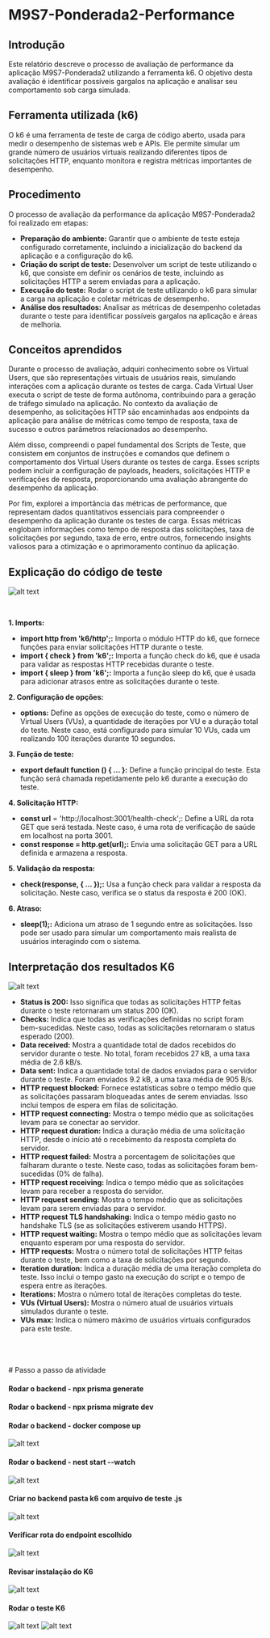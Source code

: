 # M9S7-Ponderada2-Performance

## Introdução 
Este relatório descreve o processo de avaliação de performance da aplicação M9S7-Ponderada2 utilizando a ferramenta k6. O objetivo desta avaliação é identificar possíveis gargalos na aplicação e analisar seu comportamento sob carga simulada.

## Ferramenta utilizada (k6)
O k6 é uma ferramenta de teste de carga de código aberto, usada para medir o desempenho de sistemas web e APIs. Ele permite simular um grande número de usuários virtuais realizando diferentes tipos de solicitações HTTP, enquanto monitora e registra métricas importantes de desempenho.

## Procedimento
O processo de avaliação da performance da aplicação M9S7-Ponderada2 foi realizado em etapas:

- **Preparação do ambiente:** Garantir que o ambiente de teste esteja configurado corretamente, incluindo a inicialização do backend da aplicação e a configuração do k6.
- **Criação do script de teste:** Desenvolver um script de teste utilizando o k6, que consiste em definir os cenários de teste, incluindo as solicitações HTTP a serem enviadas para a aplicação.
- **Execução do teste:** Rodar o script de teste utilizando o k6 para simular a carga na aplicação e coletar métricas de desempenho.
- **Análise dos resultados:** Analisar as métricas de desempenho coletadas durante o teste para identificar possíveis gargalos na aplicação e áreas de melhoria.

## Conceitos aprendidos
Durante o processo de avaliação, adquiri conhecimento sobre os Virtual Users, que são representações virtuais de usuários reais, simulando interações com a aplicação durante os testes de carga. Cada Virtual User executa o script de teste de forma autônoma, contribuindo para a geração de tráfego simulado na aplicação. No contexto da avaliação de desempenho, as solicitações HTTP são encaminhadas aos endpoints da aplicação para análise de métricas como tempo de resposta, taxa de sucesso e outros parâmetros relacionados ao desempenho.

Além disso, compreendi o papel fundamental dos Scripts de Teste, que consistem em conjuntos de instruções e comandos que definem o comportamento dos Virtual Users durante os testes de carga. Esses scripts podem incluir a configuração de payloads, headers, solicitações HTTP e verificações de resposta, proporcionando uma avaliação abrangente do desempenho da aplicação.

Por fim, explorei a importância das métricas de performance, que representam dados quantitativos essenciais para compreender o desempenho da aplicação durante os testes de carga. Essas métricas englobam informações como tempo de resposta das solicitações, taxa de solicitações por segundo, taxa de erro, entre outros, fornecendo insights valiosos para a otimização e o aprimoramento contínuo da aplicação.


## Explicação do código de teste
![alt text](image-11.png)

</br>

**1. Imports:**
- **import http from 'k6/http';:** Importa o módulo HTTP do k6, que fornece funções para enviar solicitações HTTP durante o teste.
- **import { check } from 'k6';:** Importa a função check do k6, que é usada para validar as respostas HTTP recebidas durante o teste.
- **import { sleep } from 'k6';:** Importa a função sleep do k6, que é usada para adicionar atrasos entre as solicitações durante o teste.

**2. Configuração de opções:**
- **options:** Define as opções de execução do teste, como o número de Virtual Users (VUs), a quantidade de iterações por VU e a duração total do teste. Neste caso, está configurado para simular 10 VUs, cada um realizando 100 iterações durante 10 segundos.

**3. Função de teste:**
- **export default function () { ... }:** Define a função principal do teste. Esta função será chamada repetidamente pelo k6 durante a execução do teste.


**4. Solicitação HTTP:**

- **const url** = 'http://localhost:3001/health-check';: Define a URL da rota GET que será testada. Neste caso, é uma rota de verificação de saúde em localhost na porta 3001.
- **const response = http.get(url);:** Envia uma solicitação GET para a URL definida e armazena a resposta.

**5. Validação da resposta:**

- **check(response, { ... });:** Usa a função check para validar a resposta da solicitação. Neste caso, verifica se o status da resposta é 200 (OK).

**6. Atraso:**

- **sleep(1);:** Adiciona um atraso de 1 segundo entre as solicitações. Isso pode ser usado para simular um comportamento mais realista de usuários interagindo com o sistema.

## Interpretação dos resultados K6
![alt text](image-6.png)</br>
- **Status is 200:** Isso significa que todas as solicitações HTTP feitas durante o teste retornaram um status 200 (OK).
- **Checks:** Indica que todas as verificações definidas no script foram bem-sucedidas. Neste caso, todas as solicitações retornaram o status esperado (200).
- **Data received:** Mostra a quantidade total de dados recebidos do servidor durante o teste. No total, foram recebidos 27 kB, a uma taxa média de 2.6 kB/s.
- **Data sent:** Indica a quantidade total de dados enviados para o servidor durante o teste. Foram enviados 9.2 kB, a uma taxa média de 905 B/s.
- **HTTP request blocked:** Fornece estatísticas sobre o tempo médio que as solicitações passaram bloqueadas antes de serem enviadas. Isso inclui tempos de espera em filas de solicitação.
- **HTTP request connecting:** Mostra o tempo médio que as solicitações levam para se conectar ao servidor.
- **HTTP request duration:** Indica a duração média de uma solicitação HTTP, desde o início até o recebimento da resposta completa do servidor.
- **HTTP request failed:** Mostra a porcentagem de solicitações que falharam durante o teste. Neste caso, todas as solicitações foram bem-sucedidas (0% de falha).
- **HTTP request receiving:** Indica o tempo médio que as solicitações levam para receber a resposta do servidor.
- **HTTP request sending:** Mostra o tempo médio que as solicitações levam para serem enviadas para o servidor.
- **HTTP request TLS handshaking:** Indica o tempo médio gasto no handshake TLS (se as solicitações estiverem usando HTTPS).
- **HTTP request waiting:** Mostra o tempo médio que as solicitações levam enquanto esperam por uma resposta do servidor.
- **HTTP requests:** Mostra o número total de solicitações HTTP feitas durante o teste, bem como a taxa de solicitações por segundo.
- **Iteration duration:** Indica a duração média de uma iteração completa do teste. Isso inclui o tempo gasto na execução do script e o tempo de espera entre as iterações.
- **Iterations:** Mostra o número total de iterações completas do teste.
- **VUs (Virtual Users):** Mostra o número atual de usuários virtuais simulados durante o teste.
- **VUs max:** Indica o número máximo de usuários virtuais configurados para este teste.
</br>
</br>
</br>
# Passo a passo da atividade

#### Rodar o backend - npx prisma generate
#### Rodar o backend - npx prisma migrate dev
#### Rodar o backend - docker compose up
![alt text](image-8.png)

#### Rodar o backend - nest start --watch
![alt text](image-10.png)

#### Criar no backend pasta k6 com arquivo de teste .js
![alt text](image.png)

#### Verificar rota do endpoint escolhido
![alt text](image-1.png)

#### Revisar instalação do K6
![alt text](image-2.png)

#### Rodar o teste K6
![alt text](image-4.png)
![alt text](image-5.png)
